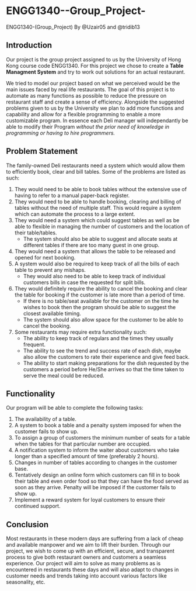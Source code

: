 # ENGG1340--Group_Project-
ENGG1340-(Group_Project) By @Uzair05 and @tridib13

## Introduction
Our project is the group project assigned to us by the University of Hong Kong course code ENGG1340.
For this project we chose to create a **Table Managment System** and try to work out solutions for an actual restaurant.

We tried to model our project based on what we perceived would be the main issues faced by real life restaurants.
The goal of this project is to automate as many functions as possible to reduce the pressure on restaurant staff and create a sense of efficiency.
Alongside the suggested problems given to us by the University we plan to add more functions and capability and allow for a flexible programming to enable a more customizable program. In essence each Deli manager will independantly be able to modify their Program *without the prior need of knowledge in programming or having to hire programmers.*

## Problem Statement
The family-owned Deli restaurants need a system which would allow them to efficiently book, clear and bill tables. Some of the problems are listed as such:
1. They would need to be able to book tables without the extensive use of having to refer to a manual paper-back register.
2. They would need to be able to handle booking, clearing and billing of tables without the need of multiple staff. This would require a system which can automate the process to a large extent.
3. They would need a system which could suggest tables as well as be able to flexible in managing the number of customers and the location of their table/tables.
   - The system should also be able to suggest and allocate seats at different tables if there are too many guest in one group.
4. They would need a system that allows the table to be released and opened for next booking.
5. A system would also be required to keep track of all the bills of each table to prevent any mishaps.
   - They would also need to be able to keep track of individual customers bills in case the requested for split bills.
6. They would definitely require the ability to cancel the booking and clear the table for booking if the customer is late more than a period of time.
   - If there is no table/seat available for the customer on the time he wishes to book then the program should be able to suggest the closest available timing.
   - The system should also allow space for the customer to be able to cancel the booking.
7. Some restaurants may require extra functionality such:
   - The ability to keep track of regulars and the times they usually frequent.
   - The ability to see the trend and success rate of each dish, maybe also allow the customers to rate their experience and give feed back.
   - The ability to start making preparations for the dish requested by the customers a period before He/She arrives so that the time taken to serve the meal could be reduced.


## Functionality

Our program will be able to complete the following tasks:

1. The availability of a table.
2. A system to book a table and a penalty system imposed for when the customer fails to show up.
3. To assign a group of customers the minimum number of seats for a table when the tables for that particular number are occupied.
4. A notification system to inform the waiter about customers who take longer than a specified amount of time (preferably 2 hours).
5. Changes in number of tables according to changes in the customer base.
6. Tentatively design an online form which customers can fill in to book their table and even order food so that they can have the food served as soon as they arrive. Penalty will be imposed if the customer fails to show up.
7. Implement a reward system for loyal customers to ensure their continued support.


## Conclusion

Most restaurants in these modern days are suffering from a lack of cheap and available manpower and we aim to lift their burden. Through our project, we wish to come up with an efficient, secure, and transparent process to give both restaurant owners and customers a seamless experience. Our project will aim to solve as many problems as is encountered in restaurants these days and will also adapt to changes in customer needs and trends taking into account various factors like seasonality, etc. 
